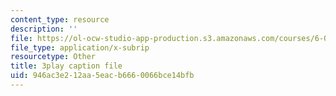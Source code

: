 ```yaml
---
content_type: resource
description: ''
file: https://ol-ocw-studio-app-production.s3.amazonaws.com/courses/6-042j-mathematics-for-computer-science-fall-2010/946ac3e212aa5eacb6660066bce14bfb_bTyxpoi2dmM.vtt
file_type: application/x-subrip
resourcetype: Other
title: 3play caption file
uid: 946ac3e2-12aa-5eac-b666-0066bce14bfb
---
```

